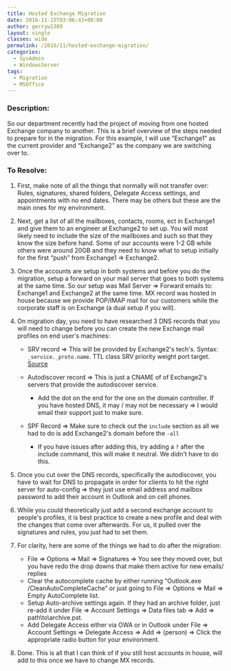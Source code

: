 ```yaml
---
title: Hosted Exchange Migration
date: 2016-11-15T03:06:43+00:00
author: gerryw1389
layout: single
classes: wide
permalink: /2016/11/hosted-exchange-migration/
categories:
  - SysAdmin
  - WindowsServer
tags:
  - Migration
  - MSOffice
---
```

<!--more-->

### Description:

So our department recently had the project of moving from one hosted Exchange company to another. This is a brief overview of the steps needed to prepare for in the migration. For this example, I will use &#8220;Exchange1&#8221; as the current provider and &#8220;Exchange2&#8221; as the company we are switching over to.

### To Resolve:

1. First, make note of all the things that normally will not transfer over: Rules, signatures, shared folders, Delegate Access settings, and appointments with no end dates. There may be others but these are the main ones for my environment.

2. Next, get a list of all the mailboxes, contacts, rooms, ect in Exchange1 and give them to an engineer at Exchange2 to set up. You will most likely need to include the size of the mailboxes and such so that they know the size before hand. Some of our accounts were 1-2 GB while others were around 20GB and they need to know what to setup initially for the first &#8220;push&#8221; from Exchange1 => Exchange2.

3. Once the accounts are setup in both systems and before you do the migration, setup a forward on your mail server that goes to both systems at the same time. So our setup was Mail Server => Forward emails to: Exchange1 and Exchange2 at the same time. MX record was hosted in house because we provide POP/IMAP mail for our customers while the corporate staff is on Exchange (a dual setup if you will).

4. On migration day, you need to have researched 3 DNS records that you will need to change before you can create the new Exchange mail profiles on end user's machines:

   - SRV record => This will be provided by Exchange2's tech's. Syntax: `_service._proto.name`. TTL class SRV priority weight port target. [Source](https://en.wikipedia.org/wiki/SRV_record)

   - Autodiscover record => This is just a CNAME of of Exchange2's servers that provide the autodiscover service. 
     - Add the dot on the end for the one on the domain controller. If you have hosted DNS, it may / may not be necessary => I would email their support just to make sure.

   - SPF Record => Make sure to check out the `include` section as all we had to do is add Exchange2's domain before the `-all` 
     - If you have issues after adding this, try adding a `?` after the include command, this will make it neutral. We didn't have to do this.

5. Once you cut over the DNS records, specifically the autodiscover, you have to wait for DNS to propagate in order for clients to hit the right server for auto-config => they just use email address and mailbox password to add their account in Outlook and on cell phones.

6. While you could theoretically just add a second exchange account to people's profiles, it is best practice to create a new profile and deal with the changes that come over afterwards. For us, it pulled over the signatures and rules, you just had to set them.

7. For clarity, here are some of the things we had to do after the migration:

   - File => Options => Mail => Signatures => You see they moved over, but you have redo the drop downs that make them active for new emails/ replies
   - Clear the autocomplete cache by either running &#8220;Outlook.exe /CleanAutoCompleteCache&#8221; or just going to File => Options => Mail => Empty AutoComplete list.
   - Setup Auto-archive settings again. If they had an archive folder, just re-add it under File => Account Settings => Data files tab => Add => path\to\archive.pst.
   - Add Delegate Access either via OWA or in Outlook under File => Account Settings => Delegate Access => Add => (person) => Click the appropriate radio button for your environment.

8. Done. This is all that I can think of if you still host accounts in house, will add to this once we have to change MX records.